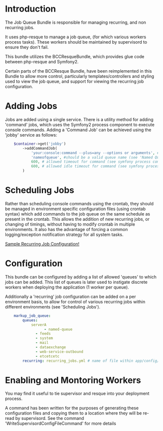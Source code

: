 Introduction
============

The Job Queue Bundle is responsible for managing recurring, and non recurring jobs.

It uses php-resque to manage a job queue, (for which various workers process tasks).
These workers should be maintained by supervisord to ensure they don't fail.

This bundle utilizes the BCCResqueBundle, which provides glue code between php-resque and Symfony2.

Certain parts of the BCCResque Bundle, have been reimplemented in this Bundle to allow more control, particularly templates/controllers and styling used to view the job queue, and support for viewing the recurring job configuration.

Adding Jobs
============

Jobs are added using a single service. There is a utility method for adding 'command' jobs, which uses the Symfony2 process component to execute console commands. Adding a 'Command Job' can be achieved using the 'jobby' service as follows:

```php
	$container->get('jobby')
		->addCommandJob(
			'your:console:command --plus=any --options or arguments', #this needs to be a valid command
			'nameofqueue', #should be a valid queue name (see 'Named Queues')
			600, # allowed timeout for command (see symfony process component documentation)
			600, # allowed idle timeout for command (see symfony process component documentation)
		)
```

Scheduling Jobs
===============

Rather than scheduling console commands using the crontab, they should be managed in environment specific configuration files (using crontab syntax) which add commands to the job queue on the same schedule as present in the crontab. This allows the addition of new recurring jobs, or changing of timings, without having to modify crontab in multiple environments. It also has the advantage of forcing a common logging/exception notification strategy for all system tasks.

[Sample Recurring Job Configuration!](Resources/docs/sample_recurring.yml)

Configuration
===============
This bundle can be configured by adding a list of allowed 'queues' to which jobs can be added. This list of queues is later used to instigate discrete workers when deploying the application (1 worker per queue).

Additionally a 'recurring' job configuration can be added on a per environment basis, to allow for control of various recurring jobs within different environments (see 'Scheduling Jobs').

```yml
	markup_job_queue:
	    queues:
	        serverA
                  - named-queue
	          - feeds
	          - system
	          - mail
	          - dataexchange
	          - web-service-outbound
	          - etcetcetc
	    recurring: recurring_jobs.yml # name of file within app/config/
```

Enabling and Montoring Workers
================

You may find it useful to tie supervisor and resque into your deployment process.

A command has been written for the purposes of generating these configuration files and copying them to a location where they will be re-read by supervisord. See the command 'WriteSupervisordConfigFileCommand' for more details
